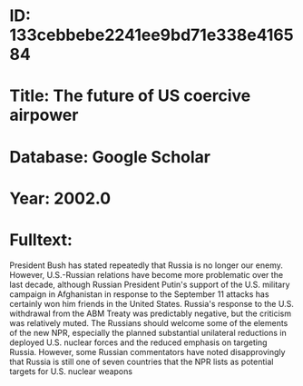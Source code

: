 # ID: 133cebbebe2241ee9bd71e338e416584
# Title: The future of US coercive airpower
# Database: Google Scholar
# Year: 2002.0
# Fulltext:
President Bush has stated repeatedly that Russia is no longer our enemy.
However, U.S.-Russian relations have become more problematic over the last decade, although Russian President Putin's support of the U.S. military campaign in Afghanistan in response to the September 11 attacks has certainly won him friends in the United States.
Russia's response to the U.S. withdrawal from the ABM Treaty was predictably negative, but the criticism was relatively muted.
The Russians should welcome some of the elements of the new NPR, especially the planned substantial unilateral reductions in deployed U.S. nuclear forces and the reduced emphasis on targeting Russia.
However, some Russian commentators have noted disapprovingly that Russia is still one of seven countries that the NPR lists as potential targets for U.S. nuclear weapons